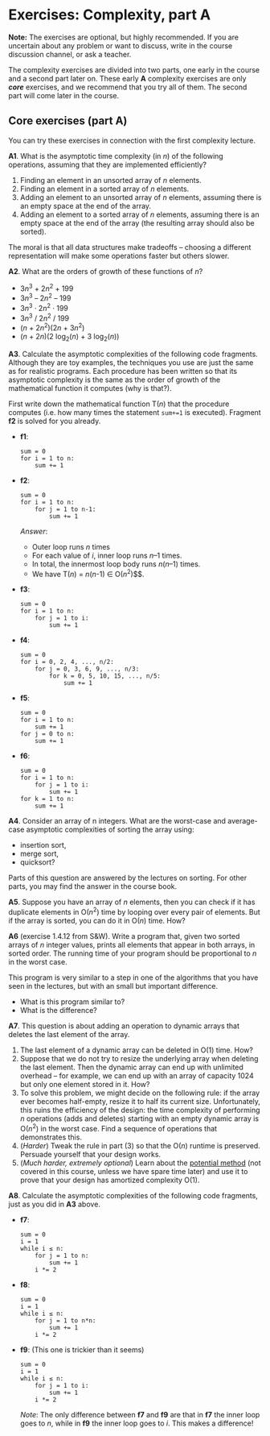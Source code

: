 # Exercises: Complexity, part A

**Note:**
The exercises are optional, but highly recommended.
If you are uncertain about any problem or want to discuss, write in the course discussion channel, or ask a teacher.

The complexity exercises are divided into two parts, one early in the course and a second part later on.
These early **A** complexity exercises are only ***core*** exercises, and we recommend that you try all of them.
The second part will come later in the course.

## Core exercises (part A)

You can try these exercises in connection with the first complexity lecture.

**A1**.
What is the asymptotic time complexity (in *n*) of the following operations, assuming that they are implemented efficiently?

1. Finding an element in an unsorted array of *n* elements.
2. Finding an element in a sorted array of *n* elements.
3. Adding an element to an unsorted array of *n* elements, assuming there is an empty space at the end of the array.
4. Adding an element to a sorted array of *n* elements, assuming there is an empty space at the end of the array (the resulting array should also be sorted).

The moral is that all data structures make tradeoffs – choosing a different representation will make some operations faster but others slower.

**A2**.
What are the orders of growth of these functions of *n*?

- 3*n*<sup>3</sup> + 2*n*<sup>2</sup> + 199
- 3*n*<sup>3</sup> – 2*n*<sup>2</sup> – 199
- 3*n*<sup>3</sup> · 2*n*<sup>2</sup> · 199
- 3*n*<sup>3</sup> / 2*n*<sup>2</sup> / 199
- (*n* + 2*n*<sup>2</sup>)(2*n* + 3*n*<sup>2</sup>)
- (*n* + 2*n*)(2 log<sub>2</sub>(*n*) + 3 log<sub>2</sub>(*n*))

**A3**.
Calculate the asymptotic complexities of the following code fragments.
Although they are toy examples, the techniques you use are just the same as for realistic programs.
Each procedure has been written so that its asymptotic complexity is the same as the order of growth of the mathematical function it computes (why is that?).

First write down the mathematical function T(*n*) that the procedure computes (i.e. how many times the statement `sum+=1` is executed).
Fragment **f2** is solved for you already.

- **f1**:

    ```
    sum = 0
    for i = 1 to n:
        sum += 1
    ```

- **f2**:

    ```
    sum = 0
    for i = 1 to n:
        for j = 1 to n-1:
            sum += 1
    ```

  *Answer*:

    - Outer loop runs *n* times
    - For each value of *i*, inner loop runs *n*–1 times.
    - In total, the innermost loop body runs *n*(*n*–1) times.
    - We have T(*n*) = *n*(*n*-1) ∈ O(*n*<sup>2</sup>)$$.

- **f3**:

    ```
    sum = 0
    for i = 1 to n:
        for j = 1 to i:
            sum += 1
    ```

- **f4**:

    ```
    sum = 0
    for i = 0, 2, 4, ..., n/2:
        for j = 0, 3, 6, 9, ..., n/3:
            for k = 0, 5, 10, 15, ..., n/5:
                sum += 1
    ```

- **f5**:

    ```
    sum = 0
    for i = 1 to n:
        sum += 1
    for j = 0 to n:
        sum += 1
    ```

- **f6**:

    ```
    sum = 0
    for i = 1 to n:
        for j = 1 to i:
            sum += 1
    for k = 1 to n:
        sum += 1
    ```

**A4**.
Consider an array of n integers.
What are the worst-case and average-case asymptotic complexities of sorting the array using:

- insertion sort,
- merge sort,
- quicksort?

Parts of this question are answered by the lectures on sorting.
For other parts, you may find the answer in the course book.

**A5**.
Suppose you have an array of *n* elements, then you can check if it has duplicate elements in O(*n*<sup>2</sup>) time by looping over every pair of elements.
But if the array is sorted, you can do it in O(*n*) time.
How?

**A6** (exercise 1.4.12 from S&W). Write a program that, given two sorted arrays of *n* integer values, prints all elements that appear in both arrays, in sorted order. The running time of your program should be proportional to *n* in the worst case.

This program is very similar to a step in one of the algorithms that you have seen in the lectures, but with an small but important difference.

- What is this program similar to?
- What is the difference?

**A7**. This question is about adding an operation to dynamic arrays that deletes the last element of the array.

1. The last element of a dynamic array can be deleted in O(1) time. How?
2. Suppose that we do not try to resize the underlying array when deleting the last element. Then the dynamic array can end up with unlimited overhead – for example, we can end up with an array of capacity 1024 but only one element stored in it. How?
3. To solve this problem, we might decide on the following rule: if the array ever becomes half-empty, resize it to half its current size. Unfortunately, this ruins the efficiency of the design: the time complexity of performing *n* operations (adds and deletes) starting with an empty dynamic array is O(*n*<sup>2</sup>) in the worst case. Find a sequence of operations that demonstrates this.
4. (*Harder*) Tweak the rule in part (3) so that the O(*n*) runtime is preserved. Persuade yourself that your design works.
5. (*Much harder, extremely optional*) Learn about the [potential method](https://en.wikipedia.org/wiki/Potential_method) (not covered in this course, unless we have spare time later) and use it to prove that your design has amortized complexity O(1).

**A8**. Calculate the asymptotic complexities of the following code fragments, just as you did in **A3** above.

- **f7**:

    ```
    sum = 0
    i = 1
    while i ≤ n:
        for j = 1 to n:
            sum += 1
        i *= 2
    ```

- **f8**:

    ```
    sum = 0
    i = 1
    while i ≤ n:
        for j = 1 to n*n:
            sum += 1
        i *= 2
    ```

- **f9**: (This one is trickier than it seems)

    ```
    sum = 0
    i = 1
    while i ≤ n:
        for j = 1 to i:
            sum += 1
        i *= 2
    ```

   *Note*: The only difference between **f7** and **f9** are that in **f7** the inner loop goes to *n*, while in **f9** the inner loop goes to *i*. This makes a difference!
